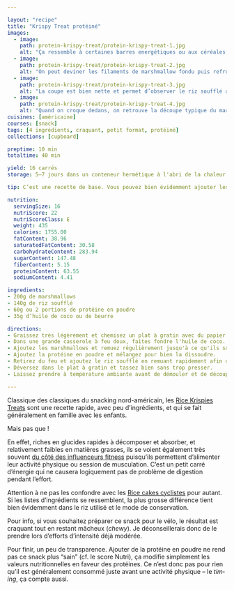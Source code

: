 ```yaml
---

layout: "recipe"
title: "Krispy Treat protéiné"
images:
  - image:
    path: protein-krispy-treat/protein-krispy-treat-1.jpg
    alt: "Ça ressemble à certaines barres energétiques ou aux céréales, mais c’est très différent à la mâche, avec une certaine elasticité."
  - image:
    path: protein-krispy-treat/protein-krispy-treat-2.jpg
    alt: "On peut deviner les filaments de marshmallow fondu puis refroidi. Dans cette version le riz soufflé est couleur cacao car nous avons ajouté des pépites de chocolat et qu’elles ont fondu lors de la confection."
  - image:
    path: protein-krispy-treat/protein-krispy-treat-3.jpg
    alt: "La coupe est bien nette et permet d’observer le riz soufflé amalgammé par le marshmallow fondu."
  - image:
    path: protein-krispy-treat/protein-krispy-treat-4.jpg
    alt: "Quand on croque dedans, on retrouve la découpe typique du marshmallow fondu puis refroidi, filamenteuse et gluante. Ça permet d’obtenir un contraste mâcheux pas inintéressant avec le croustillant du riz soufflé."
cuisines: [américaine]
courses: [snack]
tags: [4 ingrédients, craquant, petit format, protéiné]
collections: [cupboard]

preptime: 10 min
totaltime: 40 min

yield: 16 carrés
storage: 5–7 jours dans un conteneur hermétique à l'abri de la chaleur et de la lumière, séparés en étages par du papier cuisson. 2 mois au congélateur. 

tip: C’est une recette de base. Vous pouvez bien évidemment ajouter les ingrédients de votre choix pour rendre la recette plus gourmande e.g. couche de chocolat sur le dessus, morceaux de fruits secs, graines ou noix, beurre de cacahuète, caramel, etc.

nutrition:
  servingSize: 16
  nutriScore: 22
  nutriScoreClass: E
  weight: 435
  calories: 1755.00
  fatContent: 38.96
  saturatedFatContent: 30.58
  carbohydrateContent: 283.94
  sugarContent: 147.48
  fiberContent: 5.15
  proteinContent: 63.55
  sodiumContent: 4.41

ingredients:
- 200g de marshmallows
- 140g de riz soufflé
- 60g ou 2 portions de protéine en poudre
- 35g d’huile de coco ou de beurre

directions:
- Graissez très légèrement et chemisez un plat à gratin avec du papier cuisson en prenant soin de laisser dépasser le papier de 2 côtés pour pouvoir plus facilement le soulever. 
- Dans une grande casserole à feu doux, faites fondre l'huile de coco.
- Ajoutez les marshmallows et remuez régulièrement jusqu'à ce qu'ils soient complètement fondus et bien mélangés – ça ne deviendra pas liquide mais crémeux.
- Ajoutez la protéine en poudre et mélangez pour bien la dissoudre.
- Retirez du feu et ajoutez le riz soufflé en remuant rapidement afin de combiner tous les ingrédients. Attention, ça va se solidifier très vite.
- Déversez dans le plat à gratin et tassez bien sans trop presser. 
- Laissez prendre à température ambiante avant de démouler et de découper les portions avec un couteau bien tranchant.

---
```


Classique des classiques du snacking nord-américain, les [Rice Krispies Treats](https://www.ricekrispies.com/en_US/recipes/the-original-treats-recipe.html) sont une recette rapide, avec peu d’ingrédients, et qui se fait généralement en famille avec les enfants.

Mais pas que&nbsp;!

En effet, riches en glucides rapides à décomposer et absorber, et relativement faibles en matières grasses, ils se voient également très souvent [du côté des influenceurs fitness](https://www.health.com/fitness/rice-krispies-treat-before-workout) puisqu’ils permettent d’alimenter leur activité physique ou session de musculation. C’est un petit carré d’énergie qui ne causera logiquement pas de problème de digestion pendant l’effort.

Attention à ne pas les confondre avec les [Rice cakes cyclistes](https://efprocycling.com/tips-recipes/team-recipe-on-the-bike-rice-cakes/) pour autant. Si les listes d’ingrédients se ressemblent, la plus grosse différence tient bien évidemment dans le riz utilisé et le mode de conservation.

Pour info, si vous souhaitez préparer ce snack pour le vélo, le résultat est craquant tout en restant mâcheux (<i lang="en">chewy</i>). Je déconseillerais donc de le prendre lors d’efforts d’intensité déjà modérée.

Pour finir, un peu de transparence. Ajouter de la protéine en poudre ne rend pas ce snack plus “sain” (cf. le score Nutri), ça modifie simplement les valeurs nutritionnelles en faveur des protéines. Ce n’est donc pas pour rien qu’il est généralement consommé juste avant une activité physique – le <i lang="en">timing</i>, ça compte aussi.